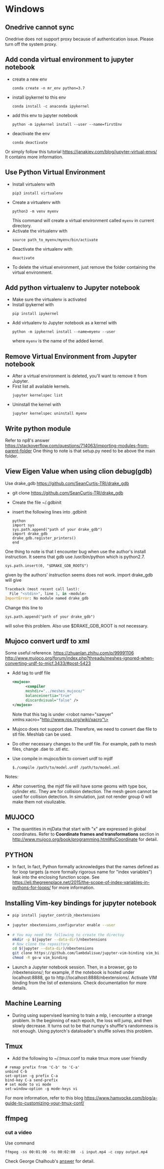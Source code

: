 # Windows
## Onedrive cannot sync
Onedrive does not support proxy because of authentication issue. Please turn off the system proxy.


## Add conda virtual environment to jupyter notebook

* create a new env
  ```
  conda create -n mr_env python=3.7    
  ```
* install ipykernel to this env
  ```
  conda install -c anaconda ipykernel
  ```
* add this env to jupyter notebook
  ```
  python -m ipykernel install --user --name=firstEnv
  ```
* deactivate the env
  ```
  conda deactivate
  ```
Or simply follow this tutorial
https://janakiev.com/blog/jupyter-virtual-envs/
It contains more information.

## Use Python Virtual Environment
- Install virtualenv with 
  ```
  pip3 install virtualenv
  ```
- Create a virtualenv with
  ```
  python3 -m venv myenv
  ```
  This command will create a virtual environment called `myenv` in current directory.
- Activate the virtualenv with
  ```
  source path_to_myenv/myenv/bin/activate
  ```
- Deactivate the virtualenv with
  ```
  deactivate
  ```
- To delete the virtual environment, just remove the folder containing the virtual environment.

## Add python virtualenv to Jupyter notebook 
- Make sure the virtualenv is activated
- Install ipykernel with
  ```
  pip install ipykernel
  ```
- Add virtualenv to Jupyter notebook as a kernel with
  ```
  python -m ipykernel install --name=myenv --user
  ```
  where `myenv` is the name of the added kernel.

## Remove Virtual Environment from Jupyter notebook
- After a virtual environment is deleted, you'll want to remove it from Jupyter.
- First list all available kernels.
  ```
  jupyter kernelspec list
  ```
- Uninstall the kernel with
  ```
  jupyter kernelspec uninstall myenv
  ```

## Write python module

Refer to np8's answer
https://stackoverflow.com/questions/714063/importing-modules-from-parent-folder
One thing to note is that setup.py need to be above the main folder.

## View Eigen Value when using clion debug(gdb)

Use drake_gdb https://github.com/SeanCurtis-TRI/drake_gdb

* git clone https://github.com/SeanCurtis-TRI/drake_gdb

* Create the file ~/.gdbinit

* insert the following lines into .gdbinit
  ```
  python
  import sys
  sys.path.append("path of your drake_gdb")
  import drake_gdb 
  drake_gdb.register_printers()
  end
  ```

One thing to note is that I encounter bug when use the author's install instruction. It seems that gdb use /usr/bin/python which is python2.7. 
```
sys.path.insert(0, "$DRAKE_GDB_ROOT$")
```
given by the authors' instruction seems does not work. import drake_gdb will give
```python
Traceback (most recent call last):
  File "<stdin>", line 1, in <module>
ImportError: No module named drake_gdb
```
Change this line to 
```
sys.path.append("path of your drake_gdb")
```
will solve this problem. Also use $DRAKE_GDB_ROOT is not necessary.

## Mujoco convert urdf to xml
Some useful reference.
https://zhuanlan.zhihu.com/p/99991106
http://www.mujoco.org/forum/index.php?threads/meshes-ignored-when-converting-urdf-to-mjcf.3433/#post-5423
* Add tag to urdf file
  ```xml
  <mujoco>
        <compiler 
        meshdir="../meshes_mujoco/" 
        balanceinertia="true" 
        discardvisual="false" />
  </mujoco>
  ```
  Note that this tag is under \<robot name="sawyer" xmlns:xacro="http://www.ros.org/wiki/xacro"\>

* Mujoco does not support dae. Therefore, we need to convert dae file to stl file. Meshlab can be used.

* Do other necessary changes to the urdf file. For example, path to mesh files, change .dae to .stl etc.

* Use compile in mujoco/bin to convert urdf to mjdf
  ```
  $./compile /path/to/model.urdf /path/to/model.xml

  ```
Notes:
* After converting, the mjdf file will have some geoms with type box, cylinder etc. They are for collision detection. The mesh geom cannot be used for collision detection. In simulation, just not render group 0 will make them not visulizable.

## MUJOCO
* The quantities in mjData that start with "x" are expressed in global coordinates. Refer to **Coordinate frames and transformations** section in http://www.mujoco.org/book/programming.html#siCoordinate for detail.
## PYTHON
* In fact, In fact, Python formally acknowledges that the names defined as for loop targets (a more formally rigorous name for "index variables") leak into the enclosing function scope. See https://eli.thegreenplace.net/2015/the-scope-of-index-variables-in-pythons-for-loops/ for more information. 


## Installing Vim-key bindings for jupyter notebook
* ```bash
  pip install jupyter_contrib_nbextensions

  ```
* ```bash
  jupyter nbextensions_configurator enable --user
  ```
* ```bash
  # You may need the following to create the directoy
  mkdir -p $(jupyter --data-dir)/nbextensions
  # Now clone the repository
  cd $(jupyter --data-dir)/nbextensions
  git clone https://github.com/lambdalisue/jupyter-vim-binding vim_binding
  chmod -R go-w vim_binding
  ```
* Launch a Jupyter notebook session. Then, in a browser, go to <root>/nbextensions/; for example, if the notebook is hosted under localhost:8888, go to http://localhost:8888/nbextensions/. Activate VIM binding from the list of extensions. Check documentation for more details.

## Machine Learning
* During using supervised learning to train a mlp, I encounter a strange problem. In the beginning of each epoch, the loss will jump, and then slowly decrease. It turns out to be that numpy's shuffle's randomness is not enough. Using pytorch's dataloader's shuffle solves this problem.

## Tmux
* Add the following to ~/.tmux.conf to make tmux more user friendly
```
# remap prefix from 'C-b' to 'C-a'
unbind C-b
set-option -g prefix C-a
bind-key C-a send-prefix
# set mode to vi mode
set-window-option -g mode-keys vi
```
For more information, refer to this blog https://www.hamvocke.com/blog/a-guide-to-customizing-your-tmux-conf/

## ffmpeg
### cut a video
Use command 
```
ffmpeg -ss 00:01:00 -to 00:02:00  -i input.mp4 -c copy output.mp4
```
Check George Chalhoub's [answer](https://stackoverflow.com/a/42827058/12825127) for detail.